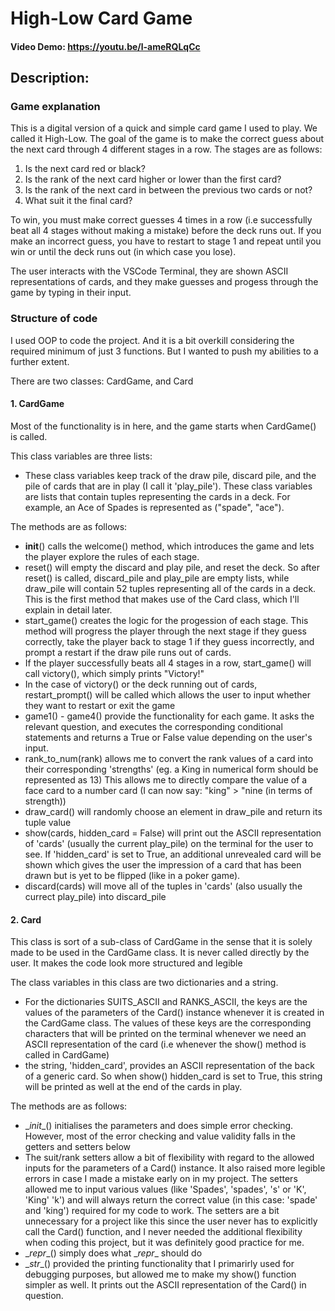 # High-Low Card Game
#### Video Demo:  <https://youtu.be/l-ameRQLqCc>
## Description:
### Game explanation
This is a digital version of a quick and simple card game I used to play. We called it High-Low.
The goal of the game is to make the correct guess about the next card through 4 different stages in a row.
The stages are as follows:
1. Is the next card red or black?
2. Is the rank of the next card higher or lower than the first card?
3. Is the rank of the next card in between the previous two cards or not?
4. What suit it the final card?

To win, you must make correct guesses 4 times in a row (i.e successfully beat all 4 stages without making a mistake) before the deck runs out.
If you make an incorrect guess, you have to restart to stage 1 and repeat until you win or until the deck runs out (in which case you lose).

The user interacts with the VSCode Terminal, they are shown ASCII representations of cards, and they make guesses and progess through the game by typing in their input.

### Structure of code
I used OOP to code the project. And it is a bit overkill considering the required minimum of just 3 functions. But I wanted to push my abilities to a further extent.

There are two classes: CardGame, and Card

#### 1. CardGame
Most of the functionality is in here, and the game starts when CardGame() is called.

This class variables are three lists:
- These class variables keep track of the draw pile, discard pile, and the pile of cards that are in play (I call it 'play_pile'). These class variables are lists that contain tuples representing the cards in a deck. For example, an Ace of Spades is represented as ("spade", "ace").

The methods are as follows:
- __init__() calls the welcome() method, which introduces the game and lets the player explore the rules of each stage.
- reset() will empty the discard and play pile, and reset the deck. So after reset() is called, discard_pile and play_pile are empty lists, while draw_pile will contain 52 tuples representing all of the cards in a deck. This is the first method that makes use of the Card class, which I'll explain in detail later.
- start_game() creates the logic for the progession of each stage. This method will progress the player through the next stage if they guess correctly, take the player back to stage 1 if they guess incorrectly, and prompt a restart if the draw pile runs out of cards.
- If the player successfully beats all 4 stages in a row, start_game() will call victory(), which simply prints "Victory!"
- In the case of victory() or the deck running out of cards, restart_prompt() will be called which allows the user to input whether they want to restart or exit the game
- game1() - game4() provide the functionality for each game. It asks the relevant question, and executes the corresponding conditional statements and returns a True or False value depending on the user's input.
- rank_to_num(rank) allows me to convert the rank values of a card into their corresponding 'strengths' (eg. a King in numerical form should be represented as 13) This allows me to directly compare the value of a face card to a number card (I can now say: "king" > "nine (in terms of strength))
- draw_card() will randomly choose an element in draw_pile and return its tuple value
- show(cards, hidden_card = False) will print out the ASCII representation of 'cards' (usually the current play_pile) on the terminal for the user to see. If 'hidden_card' is set to True, an additional unrevealed card will be shown which gives the user the impression of a card that has been drawn but is yet to be flipped (like in a poker game).
- discard(cards) will move all of the tuples in 'cards' (also usually the currect play_pile) into discard_pile

#### 2. Card
This class is sort of a sub-class of CardGame in the sense that it is solely made to be used in the CardGame class. It is never called directly by the user. It makes the code look more structured and legible

The class variables in this class are two dictionaries and a string.
- For the dictionaries SUITS_ASCII and RANKS_ASCII, the keys are the values of the parameters of the Card() instance whenever it is created in the CardGame class. The values of these keys are the corresponding characters that will be printed on the terminal whenever we need an ASCII representation of the card (i.e whenever the show() method is called in CardGame)
- the string, 'hidden_card', provides an ASCII representation of the back of a generic card. So when show() hidden_card is set to True, this string will be printed as well at the end of the cards in play.

The methods are as follows:
- \__init__() initialises the parameters and does simple error checking. However, most of the error checking and value validity falls in the getters and setters below
- The suit/rank setters allow a bit of flexibility with regard to the allowed inputs for the parameters of a Card() instance. It also raised more legible errors in case I made a mistake early on in my project. The setters allowed me to input various values (like 'Spades', 'spades', 's' or 'K', 'King' 'k') and will always return the correct value (in this case: 'spade' and 'king') required for my code to work. The setters are a bit unnecessary for a project like this since the user never has to explicitly call the Card() function, and I never needed the additional flexibility when coding this project, but it was definitely good practice for me.
- \__repr__() simply does what \__repr__ should do
- \__str__() provided the printing functionality that I primarirly used for debugging purposes, but allowed me to make my show() function simpler as well. It prints out the ASCII representation of the Card() in question.





